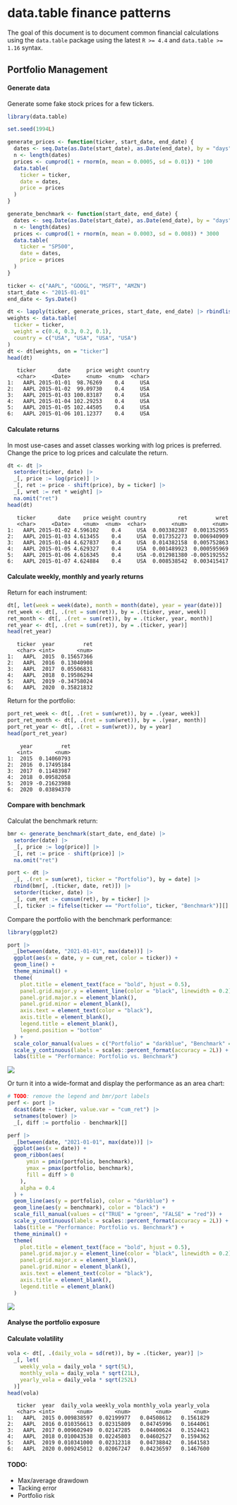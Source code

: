 # data.table finance patterns

The goal of this document is to document common financial calculations
using the `data.table` package using the latest `R >= 4.4` and
`data.table >= 1.16` syntax.

## Portfolio Management

#### Generate data

Generate some fake stock prices for a few tickers.

``` r
library(data.table)

set.seed(1994L)

generate_prices <- function(ticker, start_date, end_date) {
  dates <- seq.Date(as.Date(start_date), as.Date(end_date), by = "days")
  n <- length(dates)
  prices <- cumprod(1 + rnorm(n, mean = 0.0005, sd = 0.01)) * 100
  data.table(
    ticker = ticker,
    date = dates,
    price = prices
  )
}

generate_benchmark <- function(start_date, end_date) {
  dates <- seq.Date(as.Date(start_date), as.Date(end_date), by = "days")
  n <- length(dates)
  prices <- cumprod(1 + rnorm(n, mean = 0.0003, sd = 0.008)) * 3000
  data.table(
    ticker = "SP500",
    date = dates,
    price = prices
  )
}

ticker <- c("AAPL", "GOOGL", "MSFT", "AMZN")
start_date <- "2015-01-01"
end_date <- Sys.Date()

dt <- lapply(ticker, generate_prices, start_date, end_date) |> rbindlist()
weights <- data.table(
  ticker = ticker,
  weight = c(0.4, 0.3, 0.2, 0.1),
  country = c("USA", "USA", "USA", "USA")
)
dt <- dt[weights, on = "ticker"]
head(dt)
```

       ticker       date     price weight country
       <char>     <Date>     <num>  <num>  <char>
    1:   AAPL 2015-01-01  98.76269    0.4     USA
    2:   AAPL 2015-01-02  99.09730    0.4     USA
    3:   AAPL 2015-01-03 100.83187    0.4     USA
    4:   AAPL 2015-01-04 102.29253    0.4     USA
    5:   AAPL 2015-01-05 102.44505    0.4     USA
    6:   AAPL 2015-01-06 101.12377    0.4     USA

#### Calculate returns

In most use-cases and asset classes working with log prices is
preferred. Change the price to log prices and calculate the return.

``` r
dt <- dt |>
  setorder(ticker, date) |>
  _[, price := log(price)] |>
  _[, ret := price - shift(price), by = ticker] |>
  _[, wret := ret * weight] |>
  na.omit("ret")
head(dt)
```

       ticker       date    price weight country          ret         wret
       <char>     <Date>    <num>  <num>  <char>        <num>        <num>
    1:   AAPL 2015-01-02 4.596102    0.4     USA  0.003382387  0.001352955
    2:   AAPL 2015-01-03 4.613455    0.4     USA  0.017352273  0.006940909
    3:   AAPL 2015-01-04 4.627837    0.4     USA  0.014382158  0.005752863
    4:   AAPL 2015-01-05 4.629327    0.4     USA  0.001489923  0.000595969
    5:   AAPL 2015-01-06 4.616345    0.4     USA -0.012981380 -0.005192552
    6:   AAPL 2015-01-07 4.624884    0.4     USA  0.008538542  0.003415417

#### Calculate weekly, monthly and yearly returns

Return for each instrument:

``` r
dt[, let(week = week(date), month = month(date), year = year(date))]
ret_week <- dt[, .(ret = sum(ret)), by = .(ticker, year, week)]
ret_month <- dt[, .(ret = sum(ret)), by = .(ticker, year, month)]
ret_year <- dt[, .(ret = sum(ret)), by = .(ticker, year)]
head(ret_year)
```

       ticker  year         ret
       <char> <int>       <num>
    1:   AAPL  2015  0.15657366
    2:   AAPL  2016  0.13040908
    3:   AAPL  2017  0.05506831
    4:   AAPL  2018  0.19586294
    5:   AAPL  2019 -0.34758024
    6:   AAPL  2020  0.35821832

Return for the portfolio:

``` r
port_ret_week <- dt[, .(ret = sum(wret)), by = .(year, week)]
port_ret_month <- dt[, .(ret = sum(wret)), by = .(year, month)]
port_ret_year <- dt[, .(ret = sum(wret)), by = year]
head(port_ret_year)
```

        year         ret
       <int>       <num>
    1:  2015  0.14060793
    2:  2016  0.17495184
    3:  2017  0.11483987
    4:  2018  0.09582058
    5:  2019 -0.21623988
    6:  2020  0.03894370

#### Compare with benchmark

Calculat the benchmark return:

``` r
bmr <- generate_benchmark(start_date, end_date) |>
  setorder(date) |>
  _[, price := log(price)] |>
  _[, ret := price - shift(price)] |>
  na.omit("ret")

port <- dt |>
  _[, .(ret = sum(wret), ticker = "Portfolio"), by = date] |>
  rbind(bmr[, .(ticker, date, ret)]) |>
  setorder(ticker, date) |>
  _[, cum_ret := cumsum(ret), by = ticker] |>
  _[, ticker := fifelse(ticker == "Portfolio", ticker, "Benchmark")][]
```

Compare the portfolio with the benchmark performance:

``` r
library(ggplot2)

port |>
  _[between(date, "2021-01-01", max(date))] |>
  ggplot(aes(x = date, y = cum_ret, color = ticker)) +
  geom_line() +
  theme_minimal() +
  theme(
    plot.title = element_text(face = "bold", hjust = 0.5),
    panel.grid.major.y = element_line(color = "black", linewidth = 0.2),
    panel.grid.major.x = element_blank(),
    panel.grid.minor = element_blank(),
    axis.text = element_text(color = "black"),
    axis.title = element_blank(),
    legend.title = element_blank(),
    legend.position = "bottom"
  ) +
  scale_color_manual(values = c("Portfolio" = "darkblue", "Benchmark" = "black")) +
  scale_y_continuous(labels = scales::percent_format(accuracy = 2L)) +
  labs(title = "Performance: Portfolio vs. Benchmark")
```

![](README_files/figure-commonmark/unnamed-chunk-6-1.png)

Or turn it into a wide-format and display the performance as an area
chart:

``` r
# TODO: remove the legend and bmr/port labels
perf <- port |>
  dcast(date ~ ticker, value.var = "cum_ret") |>
  setnames(tolower) |>
  _[, diff := portfolio - benchmark][]

perf |>
  _[between(date, "2021-01-01", max(date))] |>
  ggplot(aes(x = date)) +
  geom_ribbon(aes(
      ymin = pmin(portfolio, benchmark),
      ymax = pmax(portfolio, benchmark),
      fill = diff > 0
    ),
    alpha = 0.4
  ) +
  geom_line(aes(y = portfolio), color = "darkblue") +
  geom_line(aes(y = benchmark), color = "black") +
  scale_fill_manual(values = c("TRUE" = "green", "FALSE" = "red")) +
  scale_y_continuous(labels = scales::percent_format(accuracy = 2L)) +
  labs(title = "Performance: Portfolio vs. Benchmark") +
  theme_minimal() +
  theme(
    plot.title = element_text(face = "bold", hjust = 0.5),
    panel.grid.major.y = element_line(color = "black", linewidth = 0.2),
    panel.grid.major.x = element_blank(),
    panel.grid.minor = element_blank(),
    axis.text = element_text(color = "black"),
    axis.title = element_blank(),
    legend.title = element_blank()
  )
```

![](README_files/figure-commonmark/unnamed-chunk-7-1.png)

#### Analyse the portfolio exposure

#### Calculate volatility

``` r
vola <- dt[, .(daily_vola = sd(ret)), by = .(ticker, year)] |>
  _[, let(
    weekly_vola = daily_vola * sqrt(5L),
    monthly_vola = daily_vola * sqrt(21L),
    yearly_vola = daily_vola * sqrt(252L)
  )]
head(vola)
```

       ticker  year  daily_vola weekly_vola monthly_vola yearly_vola
       <char> <int>       <num>       <num>        <num>       <num>
    1:   AAPL  2015 0.009838597  0.02199977   0.04508612   0.1561829
    2:   AAPL  2016 0.010356613  0.02315809   0.04745996   0.1644061
    3:   AAPL  2017 0.009602949  0.02147285   0.04400624   0.1524421
    4:   AAPL  2018 0.010043538  0.02245803   0.04602527   0.1594362
    5:   AAPL  2019 0.010341000  0.02312318   0.04738842   0.1641583
    6:   AAPL  2020 0.009245012  0.02067247   0.04236597   0.1467600

#### TODO:

- Max/average drawdown
- Tacking error
- Portfolio risk
